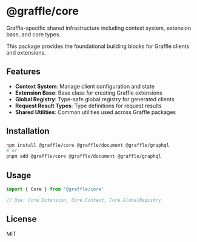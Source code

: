 # @graffle/core

Graffle-specific shared infrastructure including context system, extension base, and core types.

This package provides the foundational building blocks for Graffle clients and extensions.

## Features

- **Context System**: Manage client configuration and state
- **Extension Base**: Base class for creating Graffle extensions
- **Global Registry**: Type-safe global registry for generated clients
- **Request Result Types**: Type definitions for request results
- **Shared Utilities**: Common utilities used across Graffle packages

## Installation

```bash
npm install @graffle/core @graffle/document @graffle/graphql
# or
pnpm add @graffle/core @graffle/document @graffle/graphql
```

## Usage

```typescript
import { Core } from '@graffle/core'

// Use: Core.Extension, Core.Context, Core.GlobalRegistry
```

## License

MIT
